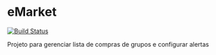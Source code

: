 # eMarket
[![Build Status](https://travis-ci.com/yagosvl/eMarket.svg?branch=master)](https://travis-ci.com/yagosvl/eMarket)

Projeto para gerenciar lista de compras de grupos e configurar alertas